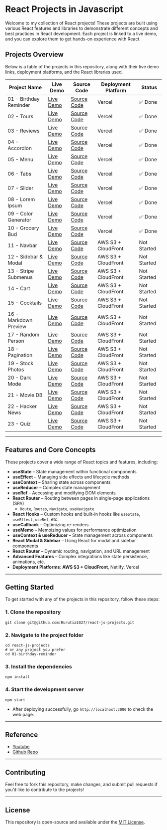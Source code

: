 # React Projects in Javascript

Welcome to my collection of React projects! These projects are built using various React features and libraries to demonstrate different concepts and best practices in React development. Each project is linked to a live demo, and you can explore them to get hands-on experience with React.

## Projects Overview

Below is a table of the projects in this repository, along with their live demo links, deployment platforms, and the React libraries used.

| Project Name           | Live Demo                                                   | Source Code                            | Deployment Platform | Status      |
| ---------------------- | ----------------------------------------------------------- | -------------------------------------- | ------------------- | ----------- |
| 01 - Birthday Reminder | [Live Demo](https://birthday-reminder-teal-chi.vercel.app/) | [Source Code](./01-birthday-reminder/) | Vercel              | ✅ Done     |
| 02 - Tours             | [Live Demo](https://tours-kohl.vercel.app/)                 | [Source Code](./02-tours/)             | Vercel              | ✅ Done     |
| 03 - Reviews           | [Live Demo](https://reviews-alpha-five.vercel.app/)         | [Source Code](./03-reviews/)           | Vercel              | ✅ Done     |
| 04 - Accordion         | [Live Demo](https://accordion-nine-green.vercel.app/)       | [Source Code](./04-accordion/)         | Vercel              | ✅ Done     |
| 05 - Menu              | [Live Demo](https://menu-mauve-seven.vercel.app/)           | [Source Code](./05-menu/)              | Vercel              | ✅ Done     |
| 06 - Tabs              | [Live Demo](https://tabs-woad-theta.vercel.app/)            | [Source Code](./06-tabs/)              | Vercel              | ✅ Done     |
| 07 - Slider            | [Live Demo](https://slide-cln28dyue-rurutia.vercel.app/)    | [Source Code](./07-slider/)            | Vercel              | ✅ Done     |
| 08 - Lorem Ipsum       | [Live Demo](https://lorem-ipsum-iota.vercel.app/)           | [Source Code](./08-lorem-ipsum/)       | Vercel              | ✅ Done     |
| 09 - Color Generator   | [Live Demo](https://color-generator-delta-one.vercel.app/)  | [Source Code](./09-color-generator/)   | Vercel              | ✅ Done     |
| 10 - Grocery Bud       | [Live Demo](https://grocery-bud-omega-inky.vercel.app/)     | [Source Code](./10-grocery-bud/)       | Vercel              | ✅ Done     |
| 11 - Navbar            | [Live Demo](http://your-cloudfront-url)                     | [Source Code](http://your-source-url)  | AWS S3 + CloudFront | Not Started |
| 12 - Sidebar & Modal   | [Live Demo](http://your-cloudfront-url)                     | [Source Code](http://your-source-url)  | AWS S3 + CloudFront | Not Started |
| 13 - Stripe Submenus   | [Live Demo](http://your-cloudfront-url)                     | [Source Code](http://your-source-url)  | AWS S3 + CloudFront | Not Started |
| 14 - Cart              | [Live Demo](http://your-cloudfront-url)                     | [Source Code](http://your-source-url)  | AWS S3 + CloudFront | Not Started |
| 15 - Cocktails         | [Live Demo](http://your-cloudfront-url)                     | [Source Code](http://your-source-url)  | AWS S3 + CloudFront | Not Started |
| 16 - Markdown Preview  | [Live Demo](http://your-cloudfront-url)                     | [Source Code](http://your-source-url)  | AWS S3 + CloudFront | Not Started |
| 17 - Random Person     | [Live Demo](http://your-cloudfront-url)                     | [Source Code](http://your-source-url)  | AWS S3 + CloudFront | Not Started |
| 18 - Pagination        | [Live Demo](http://your-cloudfront-url)                     | [Source Code](http://your-source-url)  | AWS S3 + CloudFront | Not Started |
| 19 - Stock Photos      | [Live Demo](http://your-cloudfront-url)                     | [Source Code](http://your-source-url)  | AWS S3 + CloudFront | Not Started |
| 20 - Dark Mode         | [Live Demo](http://your-cloudfront-url)                     | [Source Code](http://your-source-url)  | AWS S3 + CloudFront | Not Started |
| 21 - Movie DB          | [Live Demo](http://your-cloudfront-url)                     | [Source Code](http://your-source-url)  | AWS S3 + CloudFront | Not Started |
| 22 - Hacker News       | [Live Demo](http://your-cloudfront-url)                     | [Source Code](http://your-source-url)  | AWS S3 + CloudFront | Not Started |
| 23 - Quiz              | [Live Demo](http://your-cloudfront-url)                     | [Source Code](http://your-source-url)  | AWS S3 + CloudFront | Not Started |

---

## Features and Core Concepts

These projects cover a wide range of React topics and features, including:

- **useState** – State management within functional components
- **useEffect** – Managing side effects and lifecycle methods
- **useContext** – Sharing state across components
- **useReducer** – Complex state management
- **useRef** – Accessing and modifying DOM elements
- **React Router** – Routing between pages in single-page applications (SPA)
  - `Route`, `Routes`, `Navigate`, `useNavigate`
- **React Hooks** – Custom hooks and built-in hooks like `useState`, `useEffect`, `useRef`, etc.
- **useCallback** – Optimizing re-renders
- **useMemo** – Memoizing values for performance optimization
- **useContext & useReducer** – State management across components
- **React Modal & Sidebar** – Using React for modal and sidebar components
- **React Router** – Dynamic routing, navigation, and URL management
- **Advanced Features** – Complex integrations like state persistence, animations, etc.
- **Deployment Platforms**: **AWS S3 + CloudFront**, Netlify, Vercel

---

## Getting Started

To get started with any of the projects in this repository, follow these steps:

### 1. Clone the repository

```shell
git clone git@github.com:Rurutia1027/react-js-projects.git
```

### 2. Navigate to the project folder

```shell
cd react-js-projects
# or any project you prefer
cd 01-birthday-reminder
```

### 3. Install the dependencies

```shell
npm install
```

### 4. Start the development server

```shell
npm start
```

- After deploying successfully, go `http://localhost:3000` to check the web page.

---

## Reference

- [Youtube](https://www.youtube.com/watch?v=iZhV0bILFb0)
- [Github Repo](https://github.com/john-smilga/react-projects)

---

## Contributing

Feel free to fork this repository, make changes, and submit pull requests if you’d like to contribute to the projects!

---

## License

This repository is open-source and available under the [MIT License](./LICENSE).
